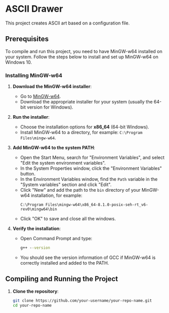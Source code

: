 # ASCII Drawer

This project creates ASCII art based on a configuration file.

## Prerequisites

To compile and run this project, you need to have MinGW-w64 installed on your system. Follow the steps below to install and set up MinGW-w64 on Windows 10.

### Installing MinGW-w64

1. **Download the MinGW-w64 installer**:
   - Go to [MinGW-w64](https://www.mingw-w64.org/downloads/).
   - Download the appropriate installer for your system (usually the 64-bit version for Windows).

2. **Run the installer**:
   - Choose the installation options for **x86_64** (64-bit Windows).
   - Install MinGW-w64 to a directory, for example: `C:\Program Files\mingw-w64`.

3. **Add MinGW-w64 to the system PATH**:
   - Open the Start Menu, search for "Environment Variables", and select "Edit the system environment variables".
   - In the System Properties window, click the "Environment Variables" button.
   - In the Environment Variables window, find the `Path` variable in the "System variables" section and click "Edit".
   - Click "New" and add the path to the `bin` directory of your MinGW-w64 installation, for example:
     ```
     C:\Program Files\mingw-w64\x86_64-8.1.0-posix-seh-rt_v6-rev0\mingw64\bin
     ```
   - Click "OK" to save and close all the windows.

4. **Verify the installation**:
   - Open Command Prompt and type:
     ```cmd
     g++ --version
     ```
   - You should see the version information of GCC if MinGW-w64 is correctly installed and added to the PATH.

## Compiling and Running the Project

1. **Clone the repository**:
   ```bash
   git clone https://github.com/your-username/your-repo-name.git
   cd your-repo-name
